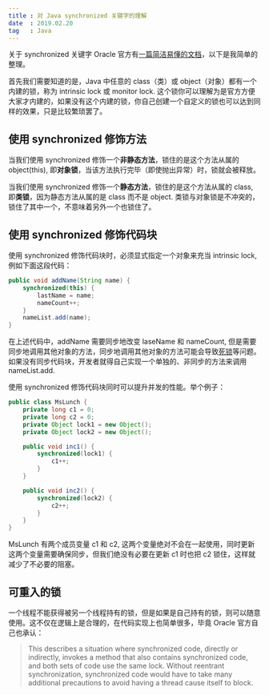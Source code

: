 ```yaml
---
title : 对 Java synchronized 关键字的理解
date  : 2019.02.20
tag   : Java
---
```


关于 synchronized 关键字 Oracle 官方有[一篇简洁易懂的文档](https://docs.oracle.com/javase/tutorial/essential/concurrency/locksync.html)，以下是我简单的整理。

首先我们需要知道的是，Java 中任意的 class（类）或 object（对象）都有一个内建的锁，称为 intrinsic lock 或 monitor lock. 这个锁你可以理解为是官方方便大家才内建的，如果没有这个内建的锁，你自己创建一个自定义的锁也可以达到同样的效果，只是比较繁琐罢了。

## 使用 synchronized 修饰方法

当我们使用 synchronized 修饰一个**非静态方法**，锁住的是这个方法从属的 object(this), 即**对象锁**，当该方法执行完毕（即使抛出异常）时，锁就会被释放。

当我们使用 synchronized 修饰一个**静态方法**，锁住的是这个方法从属的 class, 即**类锁**，因为静态方法从属的是 class 而不是 object. 类锁与对象锁是不冲突的，锁住了其中一个，不意味着另外一个也锁住了。

## 使用 synchronized 修饰代码块

使用 synchronized 修饰代码块时，必须显式指定一个对象来充当 intrinsic lock, 例如下面这段代码：

```java
public void addName(String name) {
    synchronized(this) {
        lastName = name;
        nameCount++;
    }
    nameList.add(name);
}
```

在上述代码中，addName 需要同步地改变 laseName 和 nameCount, 但是需要同步地调用其他对象的方法，同步地调用其他对象的方法可能会导致[死锁](https://docs.oracle.com/javase/tutorial/essential/concurrency/deadlock.html)等问题。如果没有同步代码块，开发者就得自己实现一个单独的、非同步的方法来调用 nameList.add.

使用 synchronized 修饰代码块同时可以提升并发的性能。举个例子：

```java
public class MsLunch {
    private long c1 = 0;
    private long c2 = 0;
    private Object lock1 = new Object();
    private Object lock2 = new Object();

    public void inc1() {
        synchronized(lock1) {
            c1++;
        }
    }

    public void inc2() {
        synchronized(lock2) {
            c2++;
        }
    }
}
```

MsLunch 有两个成员变量 c1 和 c2, 这两个变量绝对不会在一起使用，同时更新这两个变量需要确保同步，但我们绝没有必要在更新 c1 时也把 c2 锁住，这样就减少了不必要的阻塞。

## 可重入的锁

一个线程不能获得被另一个线程持有的锁，但是如果是自己持有的锁，则可以随意使用。这不仅在逻辑上是合理的，在代码实现上也简单很多，毕竟 Oracle 官方自己也承认：

> This describes a situation where synchronized code, directly or indirectly, invokes a method that also contains synchronized code, and both sets of code use the same lock. Without reentrant synchronization, synchronized code would have to take many additional precautions to avoid having a thread cause itself to block.
